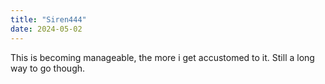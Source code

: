 ```yaml
---
title: "Siren444"
date: 2024-05-02
---
```

This is becoming manageable, the more i get accustomed to it. Still a long way to go though.
